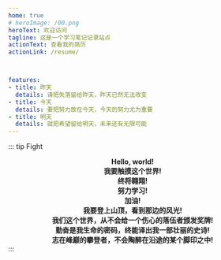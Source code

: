 ```yaml
---
home: true
# heroImage: /00.png
heroText: 欢迎访问
tagline: 这是一个学习笔记记录站点
actionText: 查看我的简历
actionLink: /resume/



features:
- title: 昨天
  details: 请把失落留给昨天，昨天已然无法改变
- title: 今天
  details: 要把努力放在今天，今天的努力尤为重要
- title: 明天
  details: 就把希望留给明天，未来还有无限可能
---
```


::: tip Fight
**<center>Hello, world!</center>**
**<center>我要触摸这个世界!</center>**
**<center>终将翱翔!</center>**
**<center>努力学习!</center>**
**<center>加油!</center>**
**<center>我要登上山顶，看到那边的风光!</center>**
**<center>我们这个世界，从不会给一个伤心的落伍者颁发奖牌!</center>**
**<center>勤奋是我生命的密码，终能译出我一部壮丽的史诗!</center>**
**<center>志在峰巅的攀登者，不会陶醉在沿途的某个脚印之中!</center>**
:::
